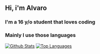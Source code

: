 ## Hi, i'm Alvaro
### I'm a 16 y/o student that loves coding

### Mainly I use those languages

[![Github Stats](https://github-readme-stats.vercel.app/api?username=AlvaroMS25&show_icons=true&theme=tokyonight)](https://github.com/AlvaroMS25)
[![Top Languages](https://github-readme-stats.vercel.app/api/top-langs/?username=AlvaroMS25&theme=tokyonight&layout=compact)](https://github.com/AlvaroMS25)